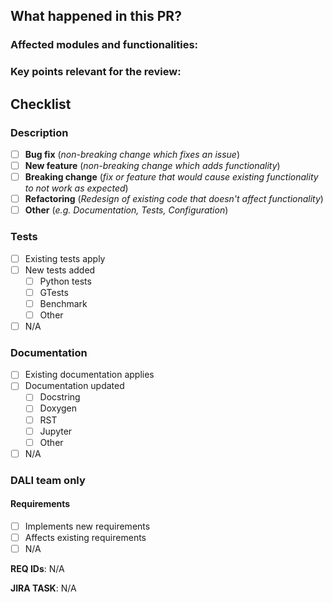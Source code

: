 <!---
Thank you for contributing to NVIDIA DALI.

Please fill the relevant information in this PR template.

Fields with `- [ ]` represent check-boxes that can be marked after you create and save the Pull Request.
--->



## What happened in this PR?
<!---
Please explain what kind of change is in this PR and why it is submitted.
Any additional context or description of the solution is welcomed.
Examples:
- It fixes a bug *bug description*
- It adds new feature needed because of *why we need this feature*
- Refactoring to improve *what*
- The *new feature/bugfix* uses *a new data structure/algorithm* to do *X* instead of *Y*.
--->



### Affected modules and functionalities:
<!--- Describe here what was changed, added, removed. --->



### Key points relevant for the review:
<!--- Describe here what is the most important part that reviewers should focus on. --->



<!--- 
At this point you can hit "Create".
The checklist below may be filled in the created PR 
--->

## Checklist

### Description
- [ ] **Bug fix** (*non-breaking change which fixes an issue*)
- [ ] **New feature** (*non-breaking change which adds functionality*)
- [ ] **Breaking change** (*fix or feature that would cause existing functionality to not work as expected*)
- [ ] **Refactoring** (*Redesign of existing code that doesn't affect functionality*)
- [ ] **Other** (*e.g. Documentation, Tests, Configuration*)

### Tests
- [ ] Existing tests apply
- [ ] New tests added
  - [ ] Python tests
  - [ ] GTests
  - [ ] Benchmark
  - [ ] Other
- [ ] N/A

### Documentation
- [ ] Existing documentation applies
- [ ] Documentation updated
  - [ ] Docstring
  - [ ] Doxygen
  - [ ] RST
  - [ ] Jupyter
  - [ ] Other
- [ ] N/A

### DALI team only

#### Requirements
- [ ] Implements new requirements
- [ ] Affects existing requirements
- [ ] N/A

**REQ IDs**: N/A
<!---  Introduce new or affected requirement IDs, if applicable --->

**JIRA TASK**: N/A
<!--- DALI-XXXX or NA --->
